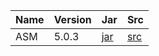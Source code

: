 Name|Version|Jar|Src
-|-|-|-
ASM|5.0.3| [jar](https://github.com/Konloch/bytecode-viewer/raw/master/libs/asm-all-5.0.3.jar)|[src](http://download.forge.ow2.org/asm/asm-5.0.3.tar.gz)
